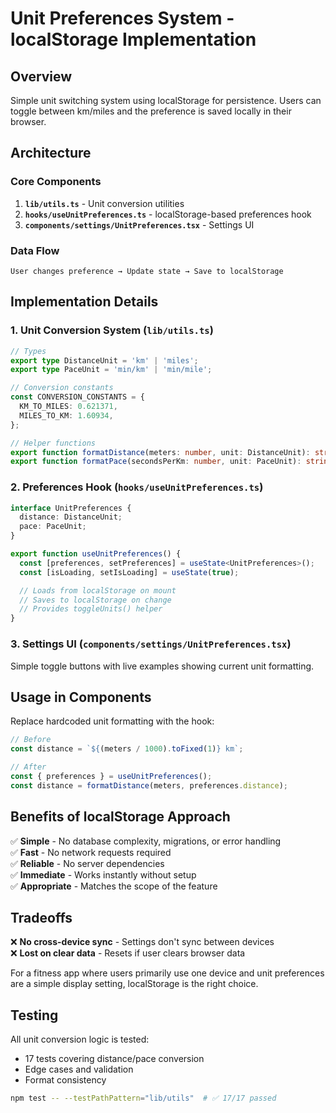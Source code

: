 # Unit Preferences System - localStorage Implementation

## Overview

Simple unit switching system using localStorage for persistence. Users can toggle between km/miles and the preference is saved locally in their browser.

## Architecture

### Core Components

1. **`lib/utils.ts`** - Unit conversion utilities
2. **`hooks/useUnitPreferences.ts`** - localStorage-based preferences hook
3. **`components/settings/UnitPreferences.tsx`** - Settings UI

### Data Flow

```
User changes preference → Update state → Save to localStorage
```

## Implementation Details

### 1. Unit Conversion System (`lib/utils.ts`)

```typescript
// Types
export type DistanceUnit = 'km' | 'miles';
export type PaceUnit = 'min/km' | 'min/mile';

// Conversion constants
const CONVERSION_CONSTANTS = {
  KM_TO_MILES: 0.621371,
  MILES_TO_KM: 1.60934,
};

// Helper functions
export function formatDistance(meters: number, unit: DistanceUnit): string;
export function formatPace(secondsPerKm: number, unit: PaceUnit): string;
```

### 2. Preferences Hook (`hooks/useUnitPreferences.ts`)

```typescript
interface UnitPreferences {
  distance: DistanceUnit;
  pace: PaceUnit;
}

export function useUnitPreferences() {
  const [preferences, setPreferences] = useState<UnitPreferences>();
  const [isLoading, setIsLoading] = useState(true);

  // Loads from localStorage on mount
  // Saves to localStorage on change
  // Provides toggleUnits() helper
}
```

### 3. Settings UI (`components/settings/UnitPreferences.tsx`)

Simple toggle buttons with live examples showing current unit formatting.

## Usage in Components

Replace hardcoded unit formatting with the hook:

```typescript
// Before
const distance = `${(meters / 1000).toFixed(1)} km`;

// After
const { preferences } = useUnitPreferences();
const distance = formatDistance(meters, preferences.distance);
```

## Benefits of localStorage Approach

✅ **Simple** - No database complexity, migrations, or error handling  
✅ **Fast** - No network requests required  
✅ **Reliable** - No server dependencies  
✅ **Immediate** - Works instantly without setup  
✅ **Appropriate** - Matches the scope of the feature

## Tradeoffs

❌ **No cross-device sync** - Settings don't sync between devices  
❌ **Lost on clear data** - Resets if user clears browser data

For a fitness app where users primarily use one device and unit preferences are a simple display setting, localStorage is the right choice.

## Testing

All unit conversion logic is tested:

- 17 tests covering distance/pace conversion
- Edge cases and validation
- Format consistency

```bash
npm test -- --testPathPattern="lib/utils"  # ✅ 17/17 passed
```
